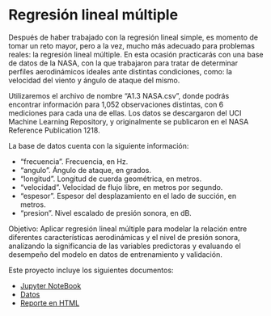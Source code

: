 # Regresión lineal múltiple

Después de haber trabajado con la regresión lineal simple, es momento de tomar un reto mayor,
pero a la vez, mucho más adecuado para problemas reales: la regresión lineal múltiple. En esta
ocasión practicarás con una base de datos de la NASA, con la que trabajaron para tratar de
determinar perfiles aerodinámicos ideales ante distintas condiciones, como: la velocidad del
viento y ángulo de ataque del mismo.


Utilizaremos el archivo de nombre “A1.3 NASA.csv”, donde podrás encontrar información para
1,052 observaciones distintas, con 6 mediciones para cada una de ellas. Los datos se
descargaron del UCI Machine Learning Repository, y originalmente se publicaron en el NASA
Reference Publication 1218.


La base de datos cuenta con la siguiente información:
- “frecuencia”. Frecuencia, en Hz.
- “angulo”. Ángulo de ataque, en grados.
- “longitud”. Longitud de cuerda geométrica, en metros.
- “velocidad”. Velocidad de flujo libre, en metros por segundo.
- “espesor”. Espesor del desplazamiento en el lado de succión, en metros.
- “presion”. Nivel escalado de presión sonora, en dB.

Objetivo: 
    Aplicar regresión lineal múltiple para modelar la relación entre diferentes características aerodinámicas y el nivel de presión sonora, analizando la significancia de las variables predictoras y evaluando el desempeño del modelo en datos de entrenamiento y validación.

Este proyecto incluye los siguientes documentos:
- [Jupyter NoteBook](Regresion%20Lineal%20Multiple.ipynb)
- [Datos](NASA.csv)
- [Reporte en HTML](Regresion%20Lineal%20Multiple.html)
